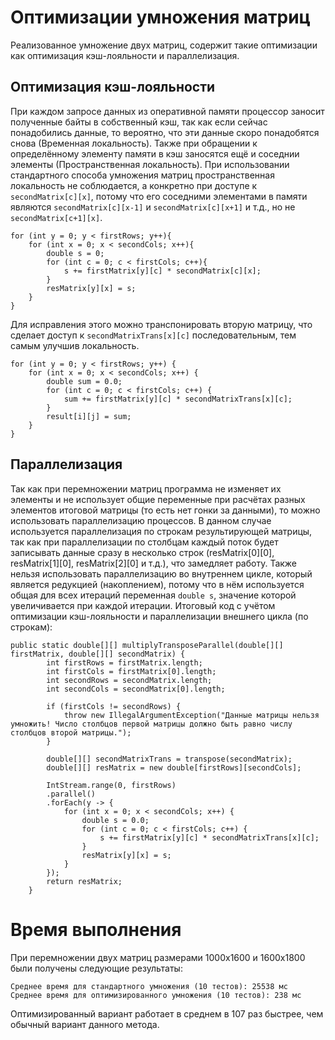 # Оптимизации умножения матриц
Реализованное умножение двух матриц, содержит такие оптимизации как оптимизация кэш-лояльности и параллелизация.
## Оптимизация кэш-лояльности
При каждом запросе данных из оперативной памяти процессор заносит полученные байты в собственный кэш, так как если сейчас понадобились данные, то вероятно, что эти данные скоро понадобятся снова (Временная локальность). Также при обращении к определённому элементу памяти в кэш заносятся ещё и соседнии элементы (Пространственная локальность). 
При использовании стандартного способа умножения матриц пространственная локальность не соблюдается, а конкретно при доступе к `secondMatrix[c][x]`, потому что его соседними элементами в памяти являются `secondMatrix[c][x-1]` и `secondMatrix[c][x+1]` и т.д., но не `secondMatrix[c+1][x]`. 
```
for (int y = 0; y < firstRows; y++){
    for (int x = 0; x < secondCols; x++){
        double s = 0;
        for (int c = 0; c < firstCols; c++){
            s += firstMatrix[y][c] * secondMatrix[c][x];
        }
        resMatrix[y][x] = s;
    }
}
```
Для исправления этого можно транспонировать вторую матрицу, что сделает доступ к `secondMatrixTrans[x][c]` последовательным, тем самым улучшив локальность.
```
for (int y = 0; y < firstRows; y++) {
    for (int x = 0; x < secondCols; x++) {
        double sum = 0.0;
        for (int c = 0; c < firstCols; c++) {
            sum += firstMatrix[y][c] * secondMatrixTrans[x][c];
        }
        result[i][j] = sum;
    }
}
```
## Параллелизация
Так как при перемножении матриц программа не изменяет их элементы и не использует общие переменные при расчётах разных элементов итоговой матрицы (то есть нет гонки за данными), то можно использовать параллелизацию процессов. В данном случае используется параллелизация по строкам результирующей матрицы, так как при параллелизации по столбцам каждый поток будет записывать данные сразу в несколько строк (resMatrix[0][0], resMatrix[1][0], resMatrix[2][0] и т.д.), что замедляет работу. Также нельзя использовать параллелизацию во внутреннем цикле, который является редукцией (накоплением), потому что в нём используется общая для всех итераций переменная `double s`, значение которой увеличивается при каждой итерации.
Итоговый код с учётом оптимизации кэш-лояльности и параллелизации внешнего цикла (по строкам):
```
public static double[][] multiplyTransposeParallel(double[][] firstMatrix, double[][] secondMatrix) {
		int firstRows = firstMatrix.length;
		int firstCols = firstMatrix[0].length;
		int secondRows = secondMatrix.length;
		int secondCols = secondMatrix[0].length;

		if (firstCols != secondRows) {
			throw new IllegalArgumentException("Данные матрицы нельзя умножить! Число столбцов первой матрицы должно быть равно числу столбцов второй матрицы.");
		}

		double[][] secondMatrixTrans = transpose(secondMatrix);
		double[][] resMatrix = new double[firstRows][secondCols];
		
		IntStream.range(0, firstRows)
		.parallel()
		.forEach(y -> {
			for (int x = 0; x < secondCols; x++) {
				double s = 0.0;
				for (int c = 0; c < firstCols; c++) {
					s += firstMatrix[y][c] * secondMatrixTrans[x][c];
				}
				resMatrix[y][x] = s;
			}
		});
		return resMatrix;
	}
```
# Время выполнения
При перемножении двух матриц размерами 1000x1600 и 1600x1800 были получены следующие результаты:
```
Среднее время для стандартного умножения (10 тестов): 25538 мс
Среднее время для оптимизированного умножения (10 тестов): 238 мс
```
Оптимизированный вариант работает в среднем в 107 раз быстрее, чем обычный вариант данного метода.